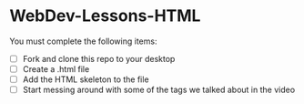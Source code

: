 # WebDev-Lessons-HTML
You must complete the following items:
- [ ] Fork and clone this repo to your desktop
- [ ] Create a .html file
- [ ] Add the HTML skeleton to the file
- [ ] Start messing around with some of the tags we talked about in the video

